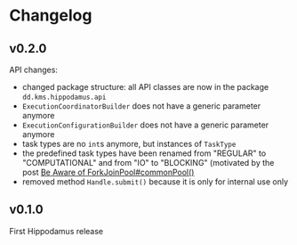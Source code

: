 # Changelog

## v0.2.0

API changes:
  * changed package structure: all API classes are now in the package `dd.kms.hippodamus.api`
  * `ExecutionCoordinatorBuilder` does not have a generic parameter anymore
  * `ExecutionConfigurationBuilder` does not have a generic parameter anymore
  * task types are no `int`s anymore, but instances of `TaskType`
  * the predefined task types have been renamed from "REGULAR" to "COMPUTATIONAL" and from "IO" to "BLOCKING" (motivated by the post [Be Aware of ForkJoinPool#commonPool()](https://dzone.com/articles/be-aware-of-forkjoinpoolcommonpool])
  * removed method `Handle.submit()` because it is only for internal use only

## v0.1.0

First Hippodamus release